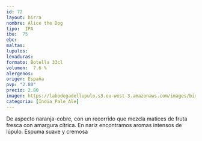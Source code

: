 ```yaml
--- 
id: 72
layout: birra
nombre: Alice the Dog
tipo:  IPA
ibu:  75
ebc:
maltas: 
lupulos: 
levaduras: 
formato: Botella 33cl
volumen:  7.6 %
alergenos: 
origen: España
pvp: "2.80"
precio: 2.80
imagen: https://labodegadellupulo.s3.eu-west-3.amazonaws.com/images/birras/alicedog.jpg
categoria: [India_Pale_Ale]
---
```

De aspecto naranja-cobre, con un recorrido que mezcla matices de fruta fresca con amargura cítrica. En nariz encontramos aromas intensos de lúpulo. Espuma suave y cremosa
















